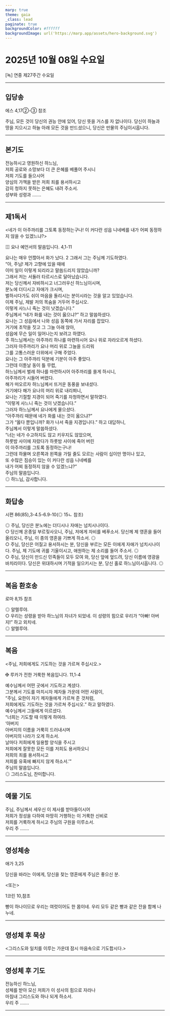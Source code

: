 ```yaml
---
marp: true
theme: gaia
_class: lead
paginate: true
backgroundColor: #ffffff
backgroundImage: url('https://marp.app/assets/hero-background.svg')
---
```


# 2025년 10월 08일 수요일

[녹] 연중 제27주간 수요일  




---

## 입당송

에스 4,17②-③ 참조

주님, 모든 것이 당신의 권능 안에 있어, 당신 뜻을 거스를 자 없나이다. 당신이 하늘과 땅을 지으시고 하늘 아래 모든 것을 만드셨으니, 당신은 만물의 주님이시옵니다.  
  


---

## 본기도

전능하시고 영원하신 하느님,  
저희 공로와 소망보다 더 큰 은혜를 베풀어 주시니  
저희 기도를 들으시어  
양심의 가책을 받은 저희 죄를 용서하시고  
감히 청하지 못하는 은혜도 내려 주소서.  
성부와 성령과 …….  
  


---

## 제1독서

<네가 이 아주까리를 그토록 동정하는구나! 이 커다란 성읍 니네베를 내가 어찌 동정하지 않을 수 있겠느냐?>

▥ 요나 예언서의 말씀입니다. 4,1-11

요나는 매우 언짢아서 화가 났다. 2 그래서 그는 주님께 기도하였다.  
“아, 주님! 제가 고향에 있을 때에  
이미 일이 이렇게 되리라고 말씀드리지 않았습니까?  
그래서 저는 서둘러 타르시스로 달아났습니다.  
저는 당신께서 자비하시고 너그러우신 하느님이시며,  
분노에 더디시고 자애가 크시며,  
벌하시다가도 쉬이 마음을 돌리시는 분이시라는 것을 알고 있었습니다.  
이제 주님, 제발 저의 목숨을 거두어 주십시오.  
이렇게 사느니 죽는 것이 낫겠습니다.”  
주님께서 “네가 화를 내는 것이 옳으냐?” 하고 말씀하셨다.  
요나는 그 성읍에서 나와 성읍 동쪽에 가서 자리를 잡았다.  
거기에 초막을 짓고 그 그늘 아래 앉아,  
성읍에 무슨 일이 일어나는지 보려고 하였다.  
주 하느님께서는 아주까리 하나를 마련하시어 요나 위로 자라오르게 하셨다.  
그러자 아주까리가 요나 머리 위로 그늘을 드리워  
그를 고통스러운 더위에서 구해 주었다.  
요나는 그 아주까리 덕분에 기분이 아주 좋았다.  
그런데 이튿날 동이 틀 무렵,  
하느님께서 벌레 하나를 마련하시어 아주까리를 쏠게 하시니,  
아주까리가 시들어 버렸다.  
해가 떠오르자 하느님께서 뜨거운 동풍을 보내셨다.  
거기에다 해가 요나의 머리 위로 내리쬐니,  
요나는 기절할 지경이 되어 죽기를 자청하면서 말하였다.  
“이렇게 사느니 죽는 것이 낫겠습니다.”  
그러자 하느님께서 요나에게 물으셨다.  
“아주까리 때문에 네가 화를 내는 것이 옳으냐?”  
그가 “옳다 뿐입니까? 화가 나서 죽을 지경입니다.” 하고 대답하니,  
주님께서 이렇게 말씀하셨다.  
“너는 네가 수고하지도 않고 키우지도 않았으며,  
하룻밤 사이에 자랐다가 하룻밤 사이에 죽어 버린  
이 아주까리를 그토록 동정하는구나!  
그런데 하물며 오른쪽과 왼쪽을 가릴 줄도 모르는 사람이 십이만 명이나 있고,  
또 수많은 짐승이 있는 이 커다란 성읍 니네베를  
내가 어찌 동정하지 않을 수 있겠느냐?”  
주님의 말씀입니다.  
◎ 하느님, 감사합니다.  
  


---

## 화답송

시편 86(85),3-4.5-6.9-10(◎ 15ㄴ 참조)

◎ 주님, 당신은 분노에는 더디시나 자애는 넘치시나이다.  
○ 당신께 온종일 부르짖사오니, 주님, 저에게 자비를 베푸소서. 당신께 제 영혼을 들어 올리오니, 주님, 이 종의 영혼을 기쁘게 하소서. ◎  
○ 주님, 당신은 어질고 용서하시는 분, 당신을 부르는 모든 이에게 자애가 넘치시나이다. 주님, 제 기도에 귀를 기울이시고, 애원하는 제 소리를 들어 주소서. ◎  
○ 주님, 당신이 만드신 민족들이 모두 모여 와, 당신 앞에 엎드려, 당신 이름에 영광을 바치리이다. 당신은 위대하시며 기적을 일으키시는 분, 당신 홀로 하느님이시옵니다. ◎  
  


---

## 복음 환호송

로마 8,15 참조

◎ 알렐루야.  
○ 우리는 성령을 받아 하느님의 자녀가 되었네. 이 성령의 힘으로 우리가 “아빠! 아버지!” 하고 외치네.  
◎ 알렐루야.  
  


---

## 복음

<주님, 저희에게도 기도하는 것을 가르쳐 주십시오.>

✠ 루카가 전한 거룩한 복음입니다. 11,1-4

예수님께서 어떤 곳에서 기도하고 계셨다.  
그분께서 기도를 마치시자 제자들 가운데 어떤 사람이,  
“주님, 요한이 자기 제자들에게 가르쳐 준 것처럼,  
저희에게도 기도하는 것을 가르쳐 주십시오.” 하고 말하였다.  
예수님께서 그들에게 이르셨다.  
“너희는 기도할 때 이렇게 하여라.  
‘아버지  
아버지의 이름을 거룩히 드러내시며  
아버지의 나라가 오게 하소서.  
날마다 저희에게 일용할 양식을 주시고  
저희에게 잘못한 모든 이를 저희도 용서하오니  
저희의 죄를 용서하시고  
저희를 유혹에 빠지지 않게 하소서.’”  
주님의 말씀입니다.  
◎ 그리스도님, 찬미합니다.  
  


---

## 예물 기도

주님, 주님께서 세우신 이 제사를 받아들이시어  
저희가 정성을 다하여 마땅히 거행하는 이 거룩한 신비로  
저희를 거룩하게 하시고 주님의 구원을 이루소서.  
우리 주 …….  
  


---

## 영성체송

애가 3,25

당신을 바라는 이에게, 당신을 찾는 영혼에게 주님은 좋으신 분.  
  
<또는>  
  
1코린 10,참조  
  
빵이 하나이므로 우리는 여럿이어도 한 몸이네. 우리 모두 같은 빵과 같은 잔을 함께 나누네.  


---

## 영성체 후 묵상

<그리스도와 일치를 이루는 가운데 잠시 마음속으로 기도합시다.>  


---

## 영성체 후 기도

전능하신 하느님,  
성체를 받아 모신 저희가 이 성사의 힘으로 자라나  
마침내 그리스도와 하나 되게 하소서.  
우리 주 …….  
  


---